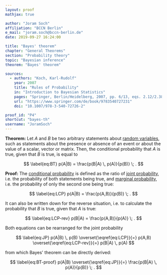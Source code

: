 ```yaml
---
layout: proof
mathjax: true

author: "Joram Soch"
affiliation: "BCCN Berlin"
e_mail: "joram.soch@bccn-berlin.de"
date: 2019-09-27 16:24:00

title: "Bayes' theorem"
chapter: "General Theorems"
section: "Probability theory"
topic: "Bayesian inference"
theorem: "Bayes' theorem"

sources:
  - authors: "Koch, Karl-Rudolf"
    year: 2007
    title: "Rules of Probability"
    in: "Introduction to Bayesian Statistics"
    pages: "Springer, Berlin/Heidelberg, 2007, pp. 6/13, eqs. 2.12/2.38"
    url: "https://www.springer.com/de/book/9783540727231"
    doi: "10.1007/978-3-540-72726-2"

proof_id: "P4"
shortcut: "bayes-th"
username: "JoramSoch"
---
```



**Theorem:** Let $A$ and $B$ be two arbitrary statements about [random variables](/D/rvar), such as statements about the presence or absence of an event or about the value of a scalar, vector or matrix. Then, the conditional probability that $A$ is true, given that $B$ is true, is equal to

$$ \label{eq:BT}
p(A|B) = \frac{p(B|A) \, p(A)}{p(B)} \; .
$$


**Proof:** The [conditional probability](/D/cp) is defined as the ratio of [joint probability](/D/jp), i.e. the probability of both statements being true, and [marginal probability](/D/mp), i.e. the probability of only the second one being true:

$$ \label{eq:LCP}
p(A|B) = \frac{p(A,B)}{p(B)} \; .
$$

It can also be written down for the reverse situation, i.e. to calculate the probability that $B$ is true, given that $A$ is true:

$$ \label{eq:LCP-rev}
p(B|A) = \frac{p(A,B)}{p(A)} \; .
$$

Both equations can be rearranged for the joint probability

$$ \label{eq:JP}
p(A|B) \, p(B) \overset{\eqref{eq:LCP}}{=} p(A,B) \overset{\eqref{eq:LCP-rev}}{=} p(B|A) \, p(A)
$$

from which Bayes' theorem can be directly derived:

$$ \label{eq:BT-proof}
p(A|B) \overset{\eqref{eq:JP}}{=} \frac{p(B|A) \, p(A)}{p(B)} \; .
$$